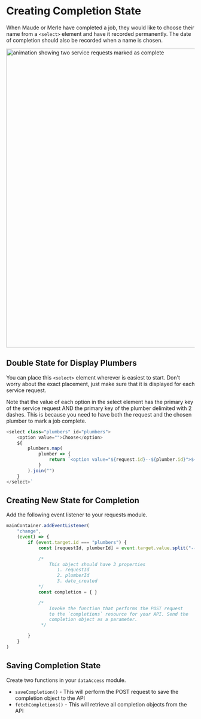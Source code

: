 # Creating Completion State

When Maude or Merle have completed a job, they would like to choose their name from a `<select>` element and have it recorded permanently. The date of completion should also be recorded when a name is chosen.

<img src="./images/sink-repair-complete-service.gif" alt="animation showing two service requests marked as complete" width="800px"/>

## Double State for Display Plumbers

You can place this `<select>` element wherever is easiest to start. Don't worry about the exact placement, just make sure that it is displayed for each service request.

Note that the value of each option in the select element has the primary key of the service request AND the primary key of the plumber delimited with 2 dashes. This is because you need to have both the request and the chosen plumber to mark a job complete.

```js
<select class="plumbers" id="plumbers">
    <option value="">Choose</option>
    ${
        plumbers.map(
            plumber => {
                return `<option value="${request.id}--${plumber.id}">${plumber.name}</option>`
            }
        ).join("")
    }
</select>`
```

## Creating New State for Completion

Add the following event listener to your requests module.

```js
mainContainer.addEventListener(
    "change",
    (event) => {
        if (event.target.id === "plumbers") {
            const [requestId, plumberId] = event.target.value.split("--")

            /*
                This object should have 3 properties
                   1. requestId
                   2. plumberId
                   3. date_created
            */
            const completion = { }

            /*
                Invoke the function that performs the POST request
                to the `completions` resource for your API. Send the
                completion object as a parameter.
             */

        }
    }
)
```

## Saving Completion State

Create two functions in your `dataAccess` module.

* `saveCompletion()` - This will perform the POST request to save the completion object to the API
* `fetchCompletions()` - This will retrieve all completion objects from the API
